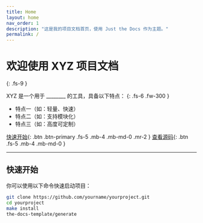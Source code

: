 ```yaml
---
title: Home
layout: home
nav_order: 1
description: "这是我的项目文档首页，使用 Just the Docs 作为主题。"
permalink: /
---
```


# 欢迎使用 XYZ 项目文档
{: .fs-9 }

XYZ 是一个用于 ________ 的工具，具备以下特点：
{: .fs-6 .fw-300 }

- 特点一（如：轻量、快速）
- 特点二（如：支持模块化）
- 特点三（如：高度可定制）

[快速开始](#快速开始){: .btn .btn-primary .fs-5 .mb-4 .mb-md-0 .mr-2 }
[查看源码](https://github.com/yourname/yourproject){: .btn .fs-5 .mb-4 .mb-md-0 }

---

## 快速开始

你可以使用以下命令快速启动项目：

```bash
git clone https://github.com/yourname/yourproject.git
cd yourproject
make install
the-docs-template/generate
